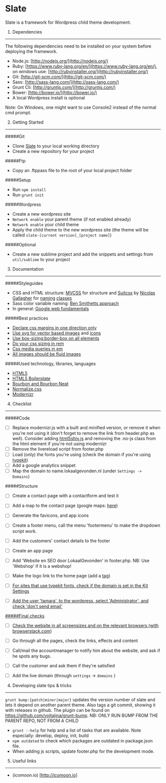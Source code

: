 Slate
=====

Slate is a framework for Wordpress child theme development.

1. Dependencies
---------------

The following dependencies need to be installed on your system before deploying the framework.

* Node.js: [http://nodejs.org/](http://nodejs.org/)
* Ruby: [https://www.ruby-lang.org/en/](https://www.ruby-lang.org/en/), on windows use: [http://rubyinstaller.org/](http://rubyinstaller.org/)
* Git: [http://git-scm.com/](http://git-scm.com/)
* Sass: [http://sass-lang.com/](http://sass-lang.com/)
* Grunt Cli: [http://gruntjs.com/](http://gruntjs.com/)
* Bower: [http://bower.io/](http://bower.io/)
* A local Wordpress install is optional

Note: On Windows, one might want to use Console2 instead of the normal cmd prompt.

2. Getting Started
------------------

#####Git

* Clone [Slate](https://github.com/Kah0ona/slate) to your local working directory
* Create a new repository for your project

#####Ftp

* Copy an .ftppass file to the root of your local project folder

#####Setup

* Run `npm install`
* Run `grunt init`

#####Wordpress

* Create a new wordpress site
* `Network enable` your parent theme (if not enabled already)
* `Network enable` your child theme
* Apply the child theme to the new wordpress site (the theme will be called `slate-[current version]_[project name]`)

#####Optional

* Create a new sublime project and add the snippets and settings from `util/sublime` to your project

3. Documentation
----------------

#####Styleguides

* CSS and HTML structure: [MVCSS](http://mvcss.github.io/) for structure and [Suitcss](https://github.com/suitcss) by [Nicolas Gallagher](https://github.com/necolas/idiomatic-css) for [naming](https://github.com/suitcss/suit/blob/master/doc/naming-conventions.md) [classes](http://nicolasgallagher.com/about-html-semantics-front-end-architecture/)
* Sass color variable naming: [Ben Smithetts approach](http://bensmithett.com/stop-using-so-many-sass-variables/)
* In general: [Google web fundamentals](https://developers.google.com/web/fundamentals/)

#####Best practices

* [Declare css margins in one direction only](http://csswizardry.com/2012/06/single-direction-margin-declarations/)
* [Use svg for vector based images](http://css-tricks.com/using-svg/) and [icons](http://css-tricks.com/svg-sprites-use-better-icon-fonts/)
* [Use box-sizing:border-box on all elements](http://www.paulirish.com/2012/box-sizing-border-box-ftw/)
* [Do your css sizing in rem]()
* [Css media queries in em](http://blog.cloudfour.com/the-ems-have-it-proportional-media-queries-ftw/)
* [All images should be fluid images](http://alistapart.com/article/fluid-images)

#####Used technology, libraries, languages

* [HTML5](https://developer.mozilla.org/en-US/docs/Web/Guide/HTML/HTML5/HTML5_element_list)
* [HTML5 Boilerplate](http://html5boilerplate.com/)
* [Bourbon and Bourbon Neat](http://bourbon.io/)
* [Normalize.css](https://necolas.github.io/normalize.css/)
* [Modernizr](http://modernizr.com/)

4. Checklist
------------

#####Code

- [ ] Replace modernizr.js with a built and minified version, or remove it when you're not using it (don't forget to remove the link from header.php as well). Consider adding [html5shiv.js](https://code.google.com/p/html5shiv/) and removing the .no-js class from the html element if you're not using modernizr
- [ ] Remove the livereload script from footer.php
- [ ] Load (only) the fonts you're using (check the domain if you're using [typekit](http://www.typekit.com))
- [ ] Add a google analytics snippet
- [ ] Map the domain to name.lokaalgevonden.nl (under `Settings -> Domains`)

#####Structure

- [ ] Create a contact page with a contactform and test it
- [ ] Add a map to the contact page (google maps: [here](https://www.google.com/maps?output=classic))
- [ ] Generate the favicons, and app icons
- [ ] Create a footer menu, call the menu 'footermenu' to make the dropdown script work.
- [ ] Add the customers' contact details to the footer
- [ ] Create an app page
- [ ] Add 'Website en SEO door LokaalGevonden' in footer.php. NB: Use 'Webshop' if it is a webshop!
- [ ] Make the logo link to the home page (add a <a href="/"> tag)
- [ ] For sites that use typekit fonts, check if the domain is set in the Kit Settings
- [ ] Add the user 'tamara', to the wordpress, select 'Administrator', and check 'don't send email'


#####Final checks

- [ ] Check the website in all screensizes and on the relevant browsers (with [browserstack.com](http://www.browserstack.com/))
- [ ] Go through all the pages, check the links, effects and content
- [ ] Call/mail the accountmanager to notify him about the website, and ask if he spots any bugs.
- [ ] Call the customer and ask them if they're satisfied
- [ ] Add the live domain (through `settings` -> `domains` )


4. Developing slate tips & tricks
----------------------------------

`grunt bump:{patch|minor|major}` updates the version number of slate and lets it depend on another parent theme. Also tags a git commit, showing it with releases in github. The plugin can be found on https://github.com/vojtajina/grunt-bump. NB: ONLY RUN BUMP FROM THE PARENT REPO, NOT FROM A CHILD
- `grunt --help` for help and a list of tasks that are available. Note especially: develop, deploy, init, build
- `npm outdated` to check which packages are outdated in package.json file.
- When adding js scripts, update footer.php for the development mode.

5. Useful links
------------
- (icomoon.io) [http://icomoon.io] 
